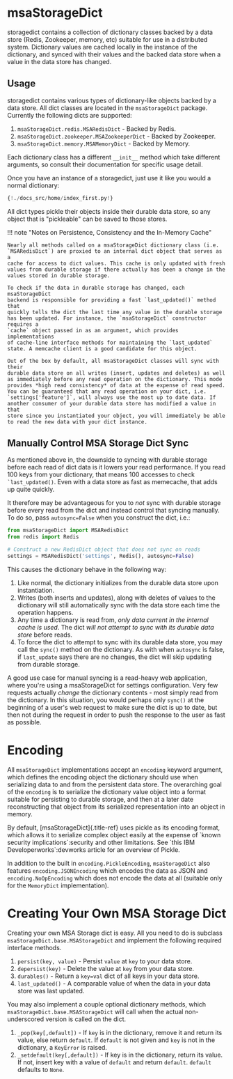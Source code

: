 # msaStorageDict

storagedict contains a collection of dictionary classes backed by a
data store (Redis, Zookeeper, memory, etc) suitable for use in a
distributed system. Dictionary values are cached locally in the instance
of the dictionary, and synced with their values and the backed
data store when a value in the data store has changed.

## Usage

storagedict contains various types of dictionary-like objects backed
by a data store. All dict classes are located in the
`msaStorageDict` package. Currently the following
dicts are supported:

1.  `msaStorageDict.redis.MSARedisDict` - Backed by Redis.
2.  `msaStorageDict.zookeeper.MSAZookeeperDict` - Backed by Zookeeper.
3.  `msaStorageDict.memory.MSAMemoryDict` - Backed by Memory.

Each dictionary class has a different `__init__` method which take
different arguments, so consult their documentation for specific usage
detail.

Once you have an instance of a storagedict, just use it like you would a
normal dictionary:

```python
{!./docs_src/home/index_first.py!}
```

All dict types pickle their objects inside their durable data store, so
any object that is \"pickleable\" can be saved to those stores.

!!! note "Notes on Persistence, Consistency and the In-Memory Cache"

    Nearly all methods called on a msaStorageDict dictionary class (i.e.
    `MSARedisDict`) are proxied to an internal dict object that serves as a
    cache for access to dict values. This cache is only updated with fresh
    values from durable storage if there actually has been a change in the
    values stored in durable storage.
    
    To check if the data in durable storage has changed, each msaStorageDict
    backend is responsible for providing a fast `last_updated()` method that
    quickly tells the dict the last time any value in the durable storage
    has been updated. For instance, the `msaStorageDict` constructor requires a
    `cache` object passed in as an argument, which provides implementations
    of cache-line interface methods for maintaining the `last_updated`
    state. A memcache client is a good candidate for this object.
    
    Out of the box by default, all msaStorageDict classes will sync with their
    durable data store on all writes (insert, updates and deletes) as well
    as immediately before any read operation on the dictionary. This mode
    provides *high read consistency* of data at the expense of read speed.
    You can be guaranteed that any read operation on your dict, i.e.
    `settings['feature']`, will always use the most up to date data. If
    another consumer of your durable data store has modified a value in that
    store since you instantiated your object, you will immediately be able
    to read the new data with your dict instance.

## Manually Control MSA Storage Dict Sync

As mentioned above in, the downside to syncing with durable storage
before each read of dict data is it lowers your read performance. If you
read 100 keys from your dictionary, that means 100 accesses to check
`` `last_updated() ``. Even with a data store as fast as memecache, that
adds up quite quickly.

It therefore may be advantageous for you to *not* sync with durable
storage before every read from the dict and instead control that syncing
manually. To do so, pass `autosync=False` when you construct the dict,
i.e.:
```python
from msaStorageDict import MSARedisDict
from redis import Redis

# Construct a new RedisDict object that does not sync on reads
settings = MSARedisDict('settings', Redis(), autosync=False)
```

This causes the dictionary behave in the following way:

1.  Like normal, the dictionary initializes from the durable data store
    upon instantiation.
2.  Writes (both inserts and updates), along with deletes of values to
    the dictionary will still automatically sync with the data store
    each time the operation happens.
3.  Any time a dictionary is read from, *only data current in the
    internal cache is used*. The dict *will not attempt to sync with its
    durable data store* before reads.
4.  To force the dict to attempt to sync with its durable data store,
    you may call the `sync()` method on the dictionary. As with when
    `autosync` is false, if `last_update` says there are no changes, the
    dict will skip updating from durable storage.

A good use case for manual syncing is a read-heavy web application,
where you\'re using a msaStorageDict for settings configuration. Very few
requests actually *change* the dictionary contents - most simply read
from the dictionary. In this situation, you would perhaps only `sync()`
at the beginning of a user\'s web request to make sure the dict is up to
date, but then not during the request in order to push the response to
the user as fast as possible.

# Encoding

All `msaStorageDict` implementations accept an `encoding` keyword argument,
which defines the encoding object the dictionary should use when
serializing data to and from the persistent data store. The overarching
goal of the `encoding` is to serialize the dictionary value object into
a format suitable for persisting to durable storage, and then at a later
date reconstructing that object from its serialized representation into
an object in memory.

By default, [msaStorageDict]{.title-ref} uses pickle as its encoding
format, which allows it to serialize complex object easily at the
expense of \`known security implications\`:security and other
limitations. See \`this IBM Developerworks\`:devworks article for an
overview of Pickle.

In addition to the built in `encoding.PickleEncoding`, `msaStorageDict`
also features `encoding.JSONEncoding` which encodes the data as JSON and
`encoding.NoOpEncoding` which does not encode the data at all (suitable
only for the `MemoryDict` implementation).


# Creating Your Own MSA Storage Dict

Creating your own MSA Storage dict is easy. All you need to do is subclass
`msaStorageDict.base.MSAStorageDict` and implement the following required
interface methods.

1.  `persist(key, value)` - Persist `value` at `key` to your data store.
2.  `depersist(key)` - Delete the value at `key` from your data store.
3.  `durables()` - Return a `key=val` dict of all keys in your data
    store.
4.  `last_updated()` - A comparable value of when the data in your data
    store was last updated.

You may also implement a couple optional dictionary methods, which
`msaStorageDict.base.MSAStorageDict` will call when the actual non-underscored
version is called on the dict.

1.  `_pop(key[,default])` - If `key` is in the dictionary, remove it and
    return its value, else return `default`. If `default` is not given
    and `key` is not in the dictionary, a `KeyError` is raised.
2.  `_setdefault(key[,default])` - If key is in the dictionary, return
    its value. If not, insert key with a value of `default` and return
    `default`. `default` defaults to `None`.